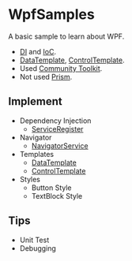 # WpfSamples
A basic sample to learn about WPF.
  - [DI](<https://learn.microsoft.com/ko-kr/dotnet/core/extensions/dependency-injection>) and [IoC](<https://learn.microsoft.com/ko-kr/dotnet/architecture/modern-web-apps-azure/architectural-principles#dependency-inversion>).
  - [DataTemplate](<https://learn.microsoft.com/ko-kr/dotnet/api/system.windows.datatemplate?view=windowsdesktop-8.0>), [ControlTemplate](<https://learn.microsoft.com/ko-kr/dotnet/api/system.windows.controls.controltemplate?view=windowsdesktop-8.0>).
  - Used [Community Toolkit](<https://github.com/CommunityToolkit>).
  - Not used [Prism](<https://prismlibrary.com/docs/>).

## Implement
  - Dependency Injection
    - [ServiceRegister](<https://github.com/foryouself83/WpfSamples/blob/master/CoreSamples/Services/Impl/ServiceRegister.cs>)
  - Navigator
    - [NavigatorService](<https://github.com/foryouself83/WpfSamples/blob/master/CoreSamples/Services/Impl/NavigatorService.cs>)
  - Templates
    - [DataTemplate](<https://github.com/foryouself83/WpfSamples/blob/master/TemplateSamples/Views/TemplateView.xaml#L118>)
    - [ControlTemplate](<https://github.com/foryouself83/WpfSamples/blob/master/TemplateSamples/Views/TemplateView.xaml#L71>)
  - Styles
    - Button Style
    - TextBlock Style
## Tips
  - Unit Test
  - Debugging
    
